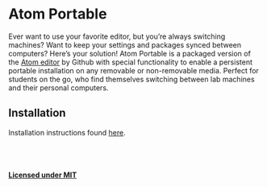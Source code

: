 # Atom Portable
Ever want to use your favorite editor, but you’re always switching machines? Want to keep your settings and packages synced between computers? Here’s your solution! Atom Portable is a packaged version of the [Atom editor](http://github.com/atom/atom) by Github with special functionality to enable a persistent portable installation on any removable or non-removable media. Perfect for students on the go, who find themselves switching between lab machines and their personal computers.

## Installation
Installation instructions found [here](https://github.com/andrewsdavis/Atom-Portable/wiki/Installation).

<br><br>
#### [Licensed under MIT](https://github.com/andrewsdavis/Atom-Portable/blob/master/LICENSE)
